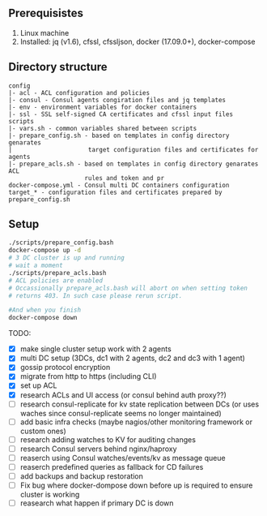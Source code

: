 Prerequisistes
---
1. Linux machine
1. Installed: jq (v1.6), cfssl, cfssljson, docker (17.09.0+), docker-compose

Directory structure
---
```
config  
|- acl - ACL configuration and policies  
|- consul - Consul agents congiration files and jq templates  
|- env - environment variables for docker containers  
|- ssl - SSL self-signed CA certificates and cfssl input files  
scripts  
|- vars.sh - common variables shared between scripts  
|- prepare_config.sh - based on templates in config directory genarates  
|                     target configuration files and certificates for agents  
|- prepare_acls.sh - based on templates in config directory genarates ACL  
                     rules and token and pr  
docker-compose.yml - Consul multi DC containers configuration
target_* - configuration files and certificates prepared by prepare_config.sh
```
Setup
---

```bash
./scripts/prepare_config.bash
docker-compose up -d
# 3 DC cluster is up and running
# wait a moment
./scripts/prepare_acls.bash
# ACL policies are enabled
# Occassionally prepare_acls.bash will abort on when setting token  
# returns 403. In such case please rerun script.

#And when you finish
docker-compose down
```

TODO:
- [x] make single cluster setup work with 2 agents
- [x] multi DC setup (3DCs, dc1 with 2 agents, dc2 and dc3 with 1 agent)
- [x] gossip protocol encryption
- [x] migrate from http to https (including CLI)
- [x] set up ACL
- [x] research ACLs and UI access (or consul behind auth proxy??)
- [ ] research consul-replicate for kv state replication between DCs (or uses waches since consul-replicate seems no longer maintained)
- [ ] add basic infra checks (maybe nagios/other monitoring framework or custom ones)
- [ ] research adding watches to KV for auditing changes
- [ ] research Consul servers behind nginx/haproxy
- [ ] reaserch using Consul watches/events/kv as message queue
- [ ] reaserch predefined queries as fallback for CD failures
- [ ] add backups and backup restoration
- [ ] Fix bug where docker-dompose down before up is required to ensure cluster is working
- [ ] reasearch what happen if primary DC is down